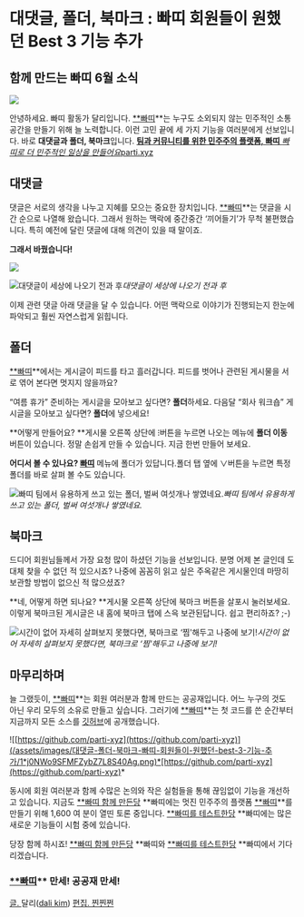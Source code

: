 
# 대댓글, 폴더, 북마크 &#58; 빠띠 회원들이 원했던 Best 3 기능 추가

## 함께 만드는 빠띠 6월 소식

![](/assets/images/대댓글-폴더-북마크-빠띠-회원들이-원했던-best-3-기능-추가/1*j7yYOreTIdEqCQyii77NhQ.jpeg)

안녕하세요. 빠띠 활동가 달리입니다. [**빠띠](https://parti.xyz)**는 누구도 소외되지 않는 민주적인 소통 공간을 만들기 위해 늘 노력합니다. 이런 고민 끝에 세 가지 기능을 여러분에게 선보입니다. 바로 **대댓글과 폴더, 북마크**입니다.
[**팀과 커뮤니티를 위한 민주주의 플랫폼, 빠띠**
*빠띠로 더 민주적인 일상을 만들어요*parti.xyz](https://parti.xyz)

## 대댓글

댓글은 서로의 생각을 나누고 지혜를 모으는 중요한 장치입니다. [**빠띠](https://parti.xyz)**는 댓글을 시간 순으로 나열해 왔습니다. 그래서 원하는 맥락에 중간중간 ‘끼어들기’가 무척 불편했습니다. 특히 예전에 달린 댓글에 대해 의견이 있을 때 말이죠.

**그래서 바꿨습니다!**

![](/assets/images/대댓글-폴더-북마크-빠띠-회원들이-원했던-best-3-기능-추가/1*HePWHjhgMnlVOaZGwx1Htw.png)

![대댓글이 세상에 나오기 전과 후](/assets/images/대댓글-폴더-북마크-빠띠-회원들이-원했던-best-3-기능-추가/1*H_TOOzw30b4Ck31tH-LcvA.png)*대댓글이 세상에 나오기 전과 후*

이제 관련 댓글 아래 댓글을 달 수 있습니다. 어떤 맥락으로 이야기가 진행되는지 한눈에 파악되고 훨씬 자연스럽게 읽힙니다.

## 폴더

[**빠띠](https://parti.xyz)**에서는 게시글이 피드를 타고 흘러갑니다. 피드를 벗어나 관련된 게시물을 서로 엮어 본다면 멋지지 않을까요?

“여름 휴가” 준비하는 게시글을 모아보고 싶다면? 
**폴더**하세요.
다음달 “회사 워크숍” 게시글을 모아보고 싶다면? 
**폴더**에 넣으세요!

**어떻게 만들어요?
**게시물 오른쪽 상단에 ⁝버튼을 누르면 나오는 메뉴에 **폴더 이동** 버튼이 있습니다. 정말 손쉽게 만들 수 있습니다. 지금 한번 만들어 보세요.

**어디서 볼 수 있나요?
[빠띠](https://parti.xyz)** 메뉴에 폴더가 있답니다.폴더 탭 옆에 ∨버튼을 누르면 특정 폴더를 바로 살펴 볼 수도 있습니다.

![빠띠 팀에서 유용하게 쓰고 있는 폴더, 벌써 여섯개나 쌓였네요.](/assets/images/대댓글-폴더-북마크-빠띠-회원들이-원했던-best-3-기능-추가/1*zdkcu3KSwLzg5nxOqCEfqQ.png)*빠띠 팀에서 유용하게 쓰고 있는 폴더, 벌써 여섯개나 쌓였네요.*

## 북마크

드디어 회원님들께서 가장 요청 많이 하셨던 기능을 선보입니다. 분명 어제 본 글인데 도대체 찾을 수 없던 적 있으시죠? 나중에 꼼꼼히 읽고 싶은 주옥같은 게시물인데 마땅히 보관할 방법이 없으신 적 많으셨죠?

**네, 어떻게 하면 되나요?
**게시물 오른쪽 상단에 북마크 버튼을 살포시 눌러보세요. 이렇게 북마크된 게시글은 내 홈에 북마크 탭에 스윽 보관된답니다. 쉽고 편리하죠? ;-)

![시간이 없어 자세히 살펴보지 못했다면, 북마크로 ‘찜'해두고 나중에 보기!](/assets/images/대댓글-폴더-북마크-빠띠-회원들이-원했던-best-3-기능-추가/1*nl8b3nfLYYzp-HsKbT3Y9Q.png)*시간이 없어 자세히 살펴보지 못했다면, 북마크로 ‘찜'해두고 나중에 보기!*

## 마무리하며

늘 그랬듯이, [**빠띠](https://parti.xyz)**는 회원 여러분과 함께 만드는 공공재입니다. 어느 누구의 것도 아닌 우리 모두의 소유로 만들고 싶습니다. 그러기에 [**빠띠](https://parti.xyz)**는 첫 코드를 쓴 순간부터 지금까지 모든 소스를 [깃허브](https://github.com/parti-xyz)에 공개했습니다.

![[https://github.com/parti-xyz](https://github.com/parti-xyz)](/assets/images/대댓글-폴더-북마크-빠띠-회원들이-원했던-best-3-기능-추가/1*j0NWo9SFMFZybZ7L8S40Ag.png)*[https://github.com/parti-xyz](https://github.com/parti-xyz)*

동시에 회원 여러분과 함께 수많은 논의와 작은 실험들을 통해 끊임없이 기능을 개선하고 있습니다. 지금도 [**빠띠 함께 만든당](https://union.parti.xyz/p/parti) **빠띠에는 멋진 민주주의 플랫폼 [**빠띠](https://parti.xyz)**를 만들기 위해 1,600 여 분이 열띤 토론 중입니다. [**빠띠를 테스트한당](https://union.parti.xyz/p/test) **빠띠에는 많은 새로운 기능들이 시험 중에 있습니다.

당장 함께 하시죠! [**빠띠 함께 만든당](https://union.parti.xyz/p/parti) **빠띠와 [**빠띠를 테스트한당](https://union.parti.xyz/p/test) **빠띠에서 기다리겠습니다.

### [**빠띠](https://parti.xyz)** 만세! 공공재 만세!

[글. ](https://medium.com/@dalikim)달리([dali kim](https://medium.com/@dalikim))
[편집. ](https://medium.com/@gjkim)[찐찐쩐](https://twitter.com/JINJINZHEN)